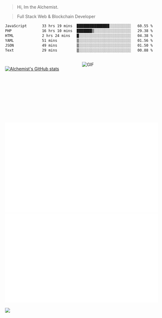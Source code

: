 > Hi, Im the Alchemist.

> Full Stack Web & Blockchain Developer


<!--START_SECTION:waka-->

```text
JavaScript       33 hrs 19 mins  ███████████████░░░░░░░░░░   60.55 %
PHP              16 hrs 10 mins  ███████▒░░░░░░░░░░░░░░░░░   29.38 %
HTML             2 hrs 24 mins   █░░░░░░░░░░░░░░░░░░░░░░░░   04.38 %
YAML             51 mins         ▒░░░░░░░░░░░░░░░░░░░░░░░░   01.56 %
JSON             49 mins         ▒░░░░░░░░░░░░░░░░░░░░░░░░   01.50 %
Text             29 mins         ▒░░░░░░░░░░░░░░░░░░░░░░░░   00.88 %
```

<!--END_SECTION:waka-->


<br />

<img align="right" alt="GIF" src="https://user-images.githubusercontent.com/5355808/139111924-210cc6fa-9fb1-4dac-929d-6324a5836a92.gif" width="250" height="200" />

[![Alchemist's GitHub stats](https://github-readme-stats.vercel.app/api?username=DrMaxis&show_icons=true&theme=outrun&count_private=true)](#)

![](https://raw.githubusercontent.com/DrMaxis/github-stats-transparent/output/generated/overview.svg)
![](https://raw.githubusercontent.com/DrMaxis/github-stats-transparent/output/generated/languages.svg)

 
<a href="https://count.getloli.com/"><img src="https://count.getloli.com/get/@:maxis-the-alchemist?theme=rule34"></a>
<!-- https://count.getloli.com/get/@alchemist?theme=rule34 -->
<br>


